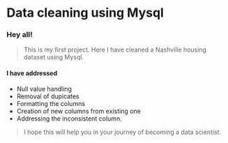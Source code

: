 # Data cleaning using Mysql

### Hey all!
> This is my first project. Here I have cleaned a Nashville housing dataset using Mysql.
#### I have addressed 
- Null value handling
- Removal of dupicates
- Formatting the columns
- Creation of new columns from existing one 
- Addressing the inconsistent column. 
> I hope this will help you in your journey of becoming a data scientist.
